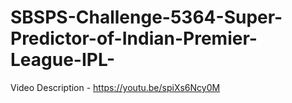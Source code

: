 # SBSPS-Challenge-5364-Super-Predictor-of-Indian-Premier-League-IPL-
Video Description - https://youtu.be/spiXs6Ncy0M
